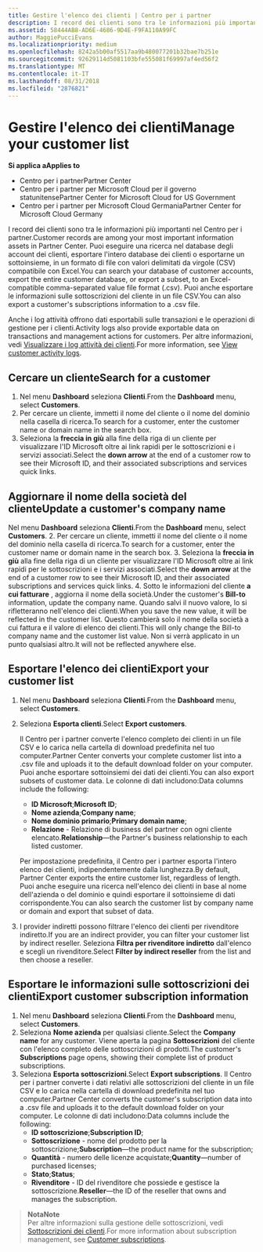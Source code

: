 ```yaml
---
title: Gestire l'elenco dei clienti | Centro per i partner
description: I record dei clienti sono tra le informazioni più importanti nel Centro per i partner.
ms.assetid: 58444AB8-AD6E-4686-9D4E-F9FA110A99FC
author: MaggiePucciEvans
ms.localizationpriority: medium
ms.openlocfilehash: 8242a5b00af5517aa9b480077201b32bae7b251e
ms.sourcegitcommit: 92629114d5081103bfe555081f69997af4ed56f2
ms.translationtype: MT
ms.contentlocale: it-IT
ms.lasthandoff: 08/31/2018
ms.locfileid: "2876821"
---
```

# <a name="manage-your-customer-list"></a><span data-ttu-id="01f67-103">Gestire l'elenco dei clienti</span><span class="sxs-lookup"><span data-stu-id="01f67-103">Manage your customer list</span></span>

**<span data-ttu-id="01f67-104">Si applica a</span><span class="sxs-lookup"><span data-stu-id="01f67-104">Applies to</span></span>**

-  <span data-ttu-id="01f67-105">Centro per i partner</span><span class="sxs-lookup"><span data-stu-id="01f67-105">Partner Center</span></span>
-  <span data-ttu-id="01f67-106">Centro per i partner per Microsoft Cloud per il governo statunitense</span><span class="sxs-lookup"><span data-stu-id="01f67-106">Partner Center for Microsoft Cloud for US Government</span></span>
-  <span data-ttu-id="01f67-107">Centro per i partner per Microsoft Cloud Germania</span><span class="sxs-lookup"><span data-stu-id="01f67-107">Partner Center for Microsoft Cloud Germany</span></span>

<span data-ttu-id="01f67-108">I record dei clienti sono tra le informazioni più importanti nel Centro per i partner.</span><span class="sxs-lookup"><span data-stu-id="01f67-108">Customer records are among your most important information assets in Partner Center.</span></span> <span data-ttu-id="01f67-109">Puoi eseguire una ricerca nel database degli account dei clienti, esportare l'intero database dei clienti o esportarne un sottoinsieme, in un formato di file con valori delimitati da virgole (CSV) compatibile con Excel.</span><span class="sxs-lookup"><span data-stu-id="01f67-109">You can search your database of customer accounts, export the entire customer database, or export a subset, to an Excel-compatible comma-separated value file format (.csv).</span></span> <span data-ttu-id="01f67-110">Puoi anche esportare le informazioni sulle sottoscrizioni del cliente in un file CSV.</span><span class="sxs-lookup"><span data-stu-id="01f67-110">You can also export a customer's subscriptions information to a .csv file.</span></span>

<span data-ttu-id="01f67-111">Anche i log attività offrono dati esportabili sulle transazioni e le operazioni di gestione per i clienti.</span><span class="sxs-lookup"><span data-stu-id="01f67-111">Activity logs also provide exportable data on transactions and management actions for customers.</span></span> <span data-ttu-id="01f67-112">Per altre informazioni, vedi [Visualizzare i log attività dei clienti](activity-logs.md).</span><span class="sxs-lookup"><span data-stu-id="01f67-112">For more information, see [View customer activity logs](activity-logs.md).</span></span>


## <a name="search-for-a-customer"></a><span data-ttu-id="01f67-113">Cercare un cliente</span><span class="sxs-lookup"><span data-stu-id="01f67-113">Search for a customer</span></span>

1.  <span data-ttu-id="01f67-114">Nel menu **Dashboard** seleziona **Clienti**.</span><span class="sxs-lookup"><span data-stu-id="01f67-114">From the **Dashboard** menu, select **Customers**.</span></span>
2.  <span data-ttu-id="01f67-115">Per cercare un cliente, immetti il nome del cliente o il nome del dominio nella casella di ricerca.</span><span class="sxs-lookup"><span data-stu-id="01f67-115">To search for a customer, enter the customer name or domain name in the search box.</span></span>
3.  <span data-ttu-id="01f67-116">Seleziona la **freccia in giù** alla fine della riga di un cliente per visualizzare l'ID Microsoft oltre ai link rapidi per le sottoscrizioni e i servizi associati.</span><span class="sxs-lookup"><span data-stu-id="01f67-116">Select the **down arrow** at the end of a customer row to see their Microsoft ID, and their associated subscriptions and services quick links.</span></span>

## <a name="update-a-customers-company-name"></a><span data-ttu-id="01f67-117">Aggiornare il nome della società del cliente</span><span class="sxs-lookup"><span data-stu-id="01f67-117">Update a customer's company name</span></span>

<span data-ttu-id="01f67-118">Nel menu **Dashboard** seleziona **Clienti**.</span><span class="sxs-lookup"><span data-stu-id="01f67-118">From the **Dashboard** menu, select **Customers**.</span></span>
2.  <span data-ttu-id="01f67-119">Per cercare un cliente, immetti il nome del cliente o il nome del dominio nella casella di ricerca.</span><span class="sxs-lookup"><span data-stu-id="01f67-119">To search for a customer, enter the customer name or domain name in the search box.</span></span>
3.  <span data-ttu-id="01f67-120">Seleziona la **freccia in giù** alla fine della riga di un cliente per visualizzare l'ID Microsoft oltre ai link rapidi per le sottoscrizioni e i servizi associati.</span><span class="sxs-lookup"><span data-stu-id="01f67-120">Select the **down arrow** at the end of a customer row to see their Microsoft ID, and their associated subscriptions and services quick links.</span></span>
4.  <span data-ttu-id="01f67-121">Sotto le informazioni del cliente **a cui fatturare** , aggiorna il nome della società.</span><span class="sxs-lookup"><span data-stu-id="01f67-121">Under the customer's **Bill-to** information, update the company name.</span></span> <span data-ttu-id="01f67-122">Quando salvi il nuovo valore, lo si rifletteranno nell'elenco dei clienti.</span><span class="sxs-lookup"><span data-stu-id="01f67-122">When you save the new value, it will be reflected in the customer list.</span></span> <span data-ttu-id="01f67-123">Questo cambierà solo il nome della società a cui fattura e il valore di elenco dei clienti.</span><span class="sxs-lookup"><span data-stu-id="01f67-123">This will only change the Bill-to company name and the customer list value.</span></span> <span data-ttu-id="01f67-124">Non si verrà applicato in un punto qualsiasi altro.</span><span class="sxs-lookup"><span data-stu-id="01f67-124">It will not be reflected anywhere else.</span></span>

## <a name="export-your-customer-list"></a><span data-ttu-id="01f67-125">Esportare l'elenco dei clienti</span><span class="sxs-lookup"><span data-stu-id="01f67-125">Export your customer list</span></span>

1.  <span data-ttu-id="01f67-126">Nel menu **Dashboard** seleziona **Clienti**.</span><span class="sxs-lookup"><span data-stu-id="01f67-126">From the **Dashboard** menu, select **Customers**.</span></span>
2.  <span data-ttu-id="01f67-127">Seleziona **Esporta clienti**.</span><span class="sxs-lookup"><span data-stu-id="01f67-127">Select **Export customers**.</span></span>

    <span data-ttu-id="01f67-128">Il Centro per i partner converte l'elenco completo dei clienti in un file CSV e lo carica nella cartella di download predefinita nel tuo computer.</span><span class="sxs-lookup"><span data-stu-id="01f67-128">Partner Center converts your complete customer list into a .csv file and uploads it to the default download folder on your computer.</span></span> <span data-ttu-id="01f67-129">Puoi anche esportare sottoinsiemi dei dati dei clienti.</span><span class="sxs-lookup"><span data-stu-id="01f67-129">You can also export subsets of customer data.</span></span> <span data-ttu-id="01f67-130">Le colonne di dati includono:</span><span class="sxs-lookup"><span data-stu-id="01f67-130">Data columns include the following:</span></span>

    -   <span data-ttu-id="01f67-131">**ID Microsoft**;</span><span class="sxs-lookup"><span data-stu-id="01f67-131">**Microsoft ID**;</span></span>
    -   <span data-ttu-id="01f67-132">**Nome azienda**;</span><span class="sxs-lookup"><span data-stu-id="01f67-132">**Company name**;</span></span>
    -   <span data-ttu-id="01f67-133">**Nome dominio primario**;</span><span class="sxs-lookup"><span data-stu-id="01f67-133">**Primary domain name**;</span></span>
    -   <span data-ttu-id="01f67-134">**Relazione** - Relazione di business del partner con ogni cliente elencato.</span><span class="sxs-lookup"><span data-stu-id="01f67-134">**Relationship**—the Partner's business relationship to each listed customer.</span></span>

    <span data-ttu-id="01f67-135">Per impostazione predefinita, il Centro per i partner esporta l'intero elenco dei clienti, indipendentemente dalla lunghezza.</span><span class="sxs-lookup"><span data-stu-id="01f67-135">By default, Partner Center exports the entire customer list, regardless of length.</span></span> <span data-ttu-id="01f67-136">Puoi anche eseguire una ricerca nell'elenco dei clienti in base al nome dell'azienda o del dominio e quindi esportare il sottoinsieme di dati corrispondente.</span><span class="sxs-lookup"><span data-stu-id="01f67-136">You can also search the customer list by company name or domain and export that subset of data.</span></span>

3.  <span data-ttu-id="01f67-137">I provider indiretti possono filtrare l'elenco dei clienti per rivenditore indiretto.</span><span class="sxs-lookup"><span data-stu-id="01f67-137">If you are an indirect provider, you can filter your customer list by indirect reseller.</span></span> <span data-ttu-id="01f67-138">Seleziona **Filtra per rivenditore indiretto** dall'elenco e scegli un rivenditore.</span><span class="sxs-lookup"><span data-stu-id="01f67-138">Select **Filter by indirect reseller** from the list and then choose a reseller.</span></span>


## <a name="export-customer-subscription-information"></a><span data-ttu-id="01f67-139">Esportare le informazioni sulle sottoscrizioni dei clienti</span><span class="sxs-lookup"><span data-stu-id="01f67-139">Export customer subscription information</span></span>

1.  <span data-ttu-id="01f67-140">Nel menu **Dashboard** seleziona **Clienti**.</span><span class="sxs-lookup"><span data-stu-id="01f67-140">From the **Dashboard** menu, select **Customers**.</span></span>
2.  <span data-ttu-id="01f67-141">Seleziona **Nome azienda** per qualsiasi cliente.</span><span class="sxs-lookup"><span data-stu-id="01f67-141">Select the **Company name** for any customer.</span></span> <span data-ttu-id="01f67-142">Viene aperta la pagina **Sottoscrizioni** del cliente con l'elenco completo delle sottoscrizioni di prodotti.</span><span class="sxs-lookup"><span data-stu-id="01f67-142">The customer's **Subscriptions** page opens, showing their complete list of product subscriptions.</span></span>
3.  <span data-ttu-id="01f67-143">Seleziona **Esporta sottoscrizioni**.</span><span class="sxs-lookup"><span data-stu-id="01f67-143">Select **Export subscriptions**.</span></span> <span data-ttu-id="01f67-144">Il Centro per i partner converte i dati relativi alle sottoscrizioni del cliente in un file CSV e lo carica nella cartella di download predefinita nel tuo computer.</span><span class="sxs-lookup"><span data-stu-id="01f67-144">Partner Center converts the customer's subscription data into a .csv file and uploads it to the default download folder on your computer.</span></span> <span data-ttu-id="01f67-145">Le colonne di dati includono:</span><span class="sxs-lookup"><span data-stu-id="01f67-145">Data columns include the following:</span></span>
    -   <span data-ttu-id="01f67-146">**ID sottoscrizione**;</span><span class="sxs-lookup"><span data-stu-id="01f67-146">**Subscription ID**;</span></span>
    -   <span data-ttu-id="01f67-147">**Sottoscrizione** - nome del prodotto per la sottoscrizione;</span><span class="sxs-lookup"><span data-stu-id="01f67-147">**Subscription**—the product name for the subscription;</span></span>
    -   <span data-ttu-id="01f67-148">**Quantità** - numero delle licenze acquistate;</span><span class="sxs-lookup"><span data-stu-id="01f67-148">**Quantity**—number of purchased licenses;</span></span>
    -   <span data-ttu-id="01f67-149">**Stato**;</span><span class="sxs-lookup"><span data-stu-id="01f67-149">**Status**;</span></span>
    -   <span data-ttu-id="01f67-150">**Rivenditore** - ID del rivenditore che possiede e gestisce la sottoscrizione.</span><span class="sxs-lookup"><span data-stu-id="01f67-150">**Reseller**—the ID of the reseller that owns and manages the subscription.</span></span>

>**<span data-ttu-id="01f67-151">Nota</span><span class="sxs-lookup"><span data-stu-id="01f67-151">Note</span></span>**<br>
<span data-ttu-id="01f67-152">Per altre informazioni sulla gestione delle sottoscrizioni, vedi [Sottoscrizioni dei clienti](customer-subscriptions.md).</span><span class="sxs-lookup"><span data-stu-id="01f67-152">For more information about subscription management, see [Customer subscriptions](customer-subscriptions.md).</span></span>

     

 

 



